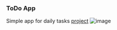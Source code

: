 ### ToDo App
Simple app for daily tasks [project](https://evrica-task.web.app)
![image](https://user-images.githubusercontent.com/78414390/162150852-935c590c-7a37-46ee-b3ba-222a343fce82.png)


